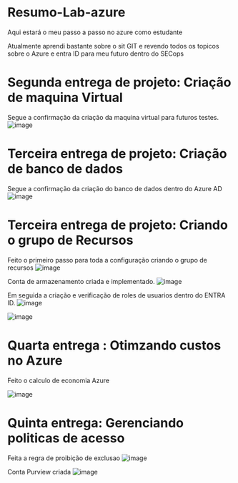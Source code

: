 # Resumo-Lab-azure
Aqui estará o meu passo a passo no azure como estudante

Atualmente aprendi bastante sobre o sit GIT e revendo todos os topicos sobre o Azure e entra ID para meu futuro dentro do SECops 

# Segunda entrega de projeto: Criação de maquina Virtual #

Segue a confirmação da criação da maquina virtual para futuros testes.
![image](https://github.com/user-attachments/assets/fa56ed79-5810-4c76-8436-1b58f5ba1af2)

# Terceira entrega de projeto: Criação de banco de dados #

Segue a confirmação da criação do banco de dados dentro do Azure AD
![image](https://github.com/user-attachments/assets/6e49dc5c-f459-47fe-a0e3-07c05792cb2d)

# Terceira entrega de projeto: Criando o grupo de Recursos #

Feito o primeiro passo para toda a configuração criando o grupo de recursos
![image](https://github.com/user-attachments/assets/f2512f0f-9c67-4148-bd55-61a71ae14e44)

Conta de armazenamento criada e implementado. 
![image](https://github.com/user-attachments/assets/2ae641c5-34ce-4b86-ba3c-22fdeb1a8ff2)


Em seguida a criação e verificação de roles de usuarios dentro do ENTRA ID.
![image](https://github.com/user-attachments/assets/e70cfe8f-4958-4faa-853a-549e8198d828)

![image](https://github.com/user-attachments/assets/b639b95d-7478-4a1e-a9f4-eb974ca6404b)

# Quarta entrega : Otimzando custos no Azure #
Feito o calculo de economia Azure

![image](https://github.com/user-attachments/assets/89a31d63-708f-4d31-aebf-06e35ab15ffe)

# Quinta entrega: Gerenciando politicas de acesso #

Feita a regra de proibição de exclusao 
![image](https://github.com/user-attachments/assets/25973d88-fd0e-49d1-b255-a87b8176596b)

Conta Purview criada
![image](https://github.com/user-attachments/assets/22b3c0c7-cb93-44e7-9521-ce2aa812e873)
